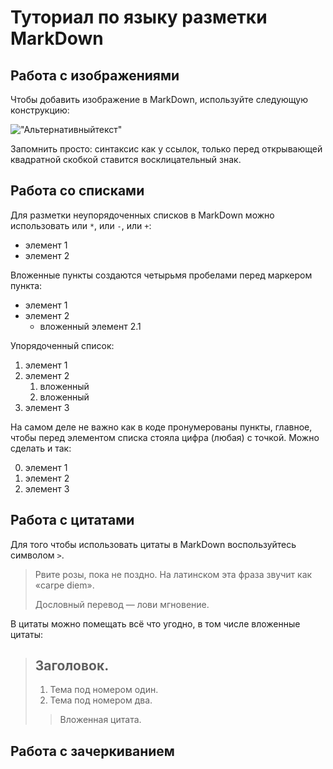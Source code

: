 # Туториал по языку разметки MarkDown 

## Работа с изображениями 

Чтобы добавить изображение в MarkDown, используйте следующую конструкцию:

!["Альтернативныйтекст"](http://img0034o.popscreencdn.com/120472983_snow-white-and-seven-7-dwarfs-dopey-sticker-3-x-7-ebay.jpg)

Запомнить просто: синтаксис как у ссылок, только перед
открывающей квадратной скобкой ставится восклицательный
знак.

## Работа со списками

Для разметки неупорядоченных списков в MarkDown можно использовать
или `*`, или `-`, или `+`:

- элемент 1
- элемент 2

Вложенные пункты создаются четырьмя пробелами перед
маркером пункта:

* элемент 1
* элемент 2
  * вложенный элемент 2.1

Упорядоченный список:
1. элемент 1
2. элемент 2
    1. вложенный
    2. вложенный
3. элемент 3

На самом деле не важно как в коде пронумерованы пункты,
главное, чтобы перед элементом списка стояла цифра
(любая) с точкой. Можно сделать и так:

0. элемент 1
0. элемент 2
0. элемент 3

## Работа с цитатами 

Для того чтобы использовать цитаты в MarkDown воспользуйтесь символом `>`.

>Рвите розы, пока не поздно. На латинском эта фраза звучит как «carpe diem». 
>
>Дословный перевод — лови мгновение.

В цитаты можно помещать всё что угодно, в том числе
вложенные цитаты:

> ## Заголовок.
>
> 1. Тема под номером один.
> 2. Тема под номером два.
>
> > Вложенная цитата.


## Работа с зачеркиванием